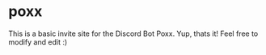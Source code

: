 # poxx
  This is a basic invite site for the Discord Bot Poxx.
  Yup, thats it! Feel free to modify and edit :)
